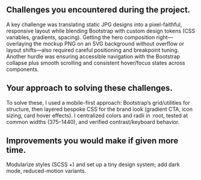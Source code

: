 ## Challenges you encountered during the project.

A key challenge was translating static JPG designs into a pixel-faithful, responsive layout while blending Bootstrap with custom design tokens (CSS variables, gradients, spacing). Getting the hero composition right—overlaying the mockup PNG on an SVG background without overflow or layout shifts—also required careful positioning and breakpoint tuning. Another hurdle was ensuring accessible navigation with the Bootstrap collapse plus smooth scrolling and consistent hover/focus states across components.

## Your approach to solving these challenges.

To solve these, I used a mobile-first approach: Bootstrap’s grid/utilities for structure, then layered bespoke CSS for the brand look (gradient CTA, icon sizing, card hover effects). I centralized colors and radii in :root, tested at common widths (375–1440), and verified contrast/keyboard behavior.

## Improvements you would make if given more time.

Modularize styles (SCSS +) and set up a tiny design system; add dark mode, reduced-motion variants.
